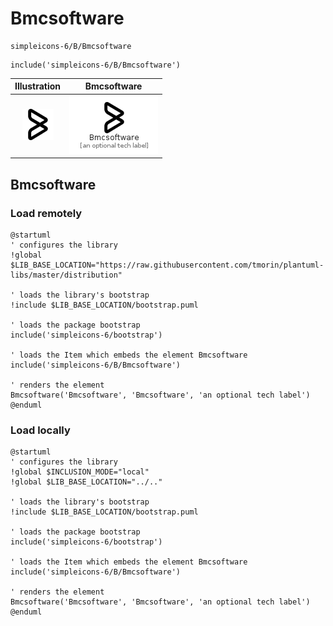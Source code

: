 # Bmcsoftware


```text
simpleicons-6/B/Bmcsoftware
```

```text
include('simpleicons-6/B/Bmcsoftware')
```



| Illustration | Bmcsoftware |
| :---: | :---: |
| ![illustration for Illustration](../../simpleicons-6/B/Bmcsoftware.png) | ![illustration for Bmcsoftware](../../simpleicons-6/B/Bmcsoftware.Local.png) |




## Bmcsoftware

### Load remotely
```plantuml
@startuml
' configures the library
!global $LIB_BASE_LOCATION="https://raw.githubusercontent.com/tmorin/plantuml-libs/master/distribution"

' loads the library's bootstrap
!include $LIB_BASE_LOCATION/bootstrap.puml

' loads the package bootstrap
include('simpleicons-6/bootstrap')

' loads the Item which embeds the element Bmcsoftware
include('simpleicons-6/B/Bmcsoftware')

' renders the element
Bmcsoftware('Bmcsoftware', 'Bmcsoftware', 'an optional tech label')
@enduml
```

### Load locally
```plantuml
@startuml
' configures the library
!global $INCLUSION_MODE="local"
!global $LIB_BASE_LOCATION="../.."

' loads the library's bootstrap
!include $LIB_BASE_LOCATION/bootstrap.puml

' loads the package bootstrap
include('simpleicons-6/bootstrap')

' loads the Item which embeds the element Bmcsoftware
include('simpleicons-6/B/Bmcsoftware')

' renders the element
Bmcsoftware('Bmcsoftware', 'Bmcsoftware', 'an optional tech label')
@enduml
```

